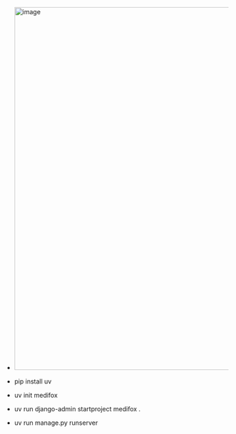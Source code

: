 - <img width="874" height="816" alt="image" src="https://github.com/user-attachments/assets/938852f3-8887-4ca4-81ae-d26d37675dab" />

- pip install uv
- uv init medifox
- uv run django-admin startproject medifox .
- uv run manage.py runserver
